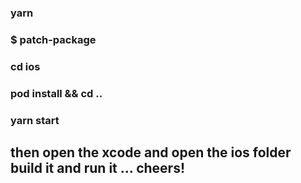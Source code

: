### yarn 
### $ patch-package

### cd ios

### pod install && cd ..

### yarn start

## then open the xcode and open the ios folder build it and run it ... cheers!


